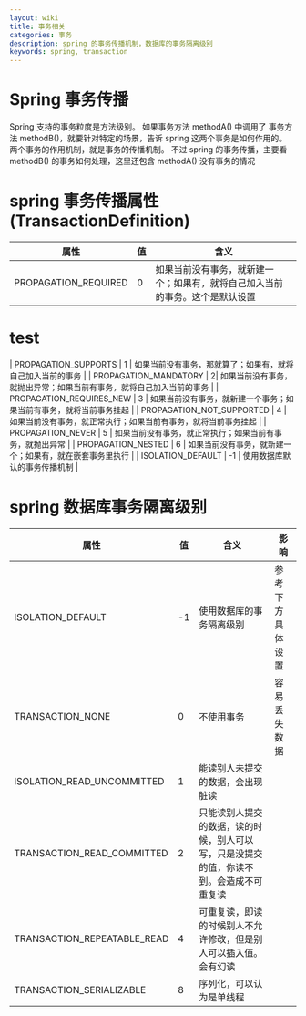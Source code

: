 ```yaml
---
layout: wiki
title: 事务相关
categories: 事务
description: spring 的事务传播机制，数据库的事务隔离级别
keywords: spring, transaction
---
```

# Spring 事务传播
Spring 支持的事务粒度是方法级别。
如果事务方法 methodA() 中调用了 事务方法 methodB()，就要针对特定的场景，告诉 spring 这两个事务是如何作用的。
两个事务的作用机制，就是事务的传播机制。
不过 spring 的事务传播，主要看 methodB() 的事务如何处理，这里还包含 methodA() 没有事务的情况

# spring 事务传播属性(TransactionDefinition)

|属性|值|含义|
|------------|------------|------------|
|PROPAGATION_REQUIRED|0|如果当前没有事务，就新建一个；如果有，就将自己加入当前的事务。这个是默认设置|

# test
| PROPAGATION_SUPPORTS | 1 | 如果当前没有事务，那就算了；如果有，就将自己加入当前的事务 |
| PROPAGATION_MANDATORY | 2| 如果当前没有事务，就抛出异常；如果当前有事务，就将自己加入当前的事务 |
| PROPAGATION_REQUIRES_NEW | 3 | 如果当前没有事务，就新建一个事务；如果当前有事务，就将当前事务挂起 |
| PROPAGATION_NOT_SUPPORTED | 4 | 如果当前没有事务，就正常执行；如果当前有事务，就将当前事务挂起 |
| PROPAGATION_NEVER | 5 | 如果当前没有事务，就正常执行；如果当前有事务，就抛出异常 |
| PROPAGATION_NESTED | 6 | 如果当前没有事务，就新建一个；如果有，就在嵌套事务里执行 |
| ISOLATION_DEFAULT | -1 | 使用数据库默认的事务传播机制 |

# spring 数据库事务隔离级别
| 属性 | 值 | 含义 | 影响 |
| ------------ | ------------ | ------------ | ------------ |
| ISOLATION_DEFAULT | -1 | 使用数据库的事务隔离级别 | 参考下方具体设置
| TRANSACTION_NONE | 0 | 不使用事务 | 容易丢失数据
| ISOLATION_READ_UNCOMMITTED | 1 | 能读别人未提交的数据，会出现脏读
| TRANSACTION_READ_COMMITTED | 2 | 只能读别人提交的数据，读的时候，别人可以写，只是没提交的值，你读不到。会造成不可重复读
| TRANSACTION_REPEATABLE_READ | 4 | 可重复读，即读的时候别人不允许修改，但是别人可以插入值。会有幻读
| TRANSACTION_SERIALIZABLE | 8 | 序列化，可以认为是单线程
